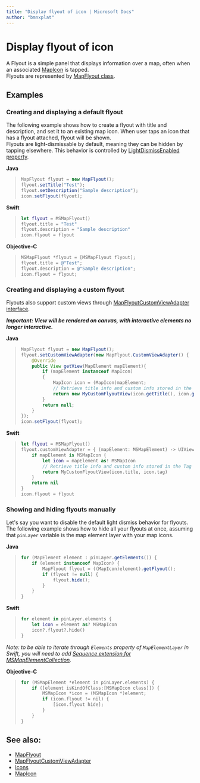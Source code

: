 ```yaml
---
title: "Display flyout of icon | Microsoft Docs"
author: "bmnxplat"
---
```


# Display flyout of icon

A Flyout is a simple panel that displays information over a map, often when an associated [MapIcon](../map-control-api/MapIcon-class.md) is tapped.  
Flyouts are represented by [MapFlyout class](../map-control-api/mapflyout-class.md).

## Examples

### Creating and displaying a default flyout

The following example shows how to create a flyout with title and description, and set it to an existing map icon. When
user taps an icon that has a flyout attached, flyout will be shown.  
Flyouts are light-dismissable by default, meaning they can be hidden by tapping elsewhere. This behavior is controlled by
[LightDismissEnabled property](../map-control-api/mapflyout-class.md#lightdismissenabled).

**Java**

>```java
> MapFlyout flyout = new MapFlyout();
> flyout.setTitle("Test");
> flyout.setDescription("Sample description");
> icon.setFlyout(flyout);
>```

**Swift**

>```swift
> let flyout = MSMapFlyout()
> flyout.title = "Test"
> flyout.description = "Sample description"
> icon.flyout = flyout
>```

**Objective-C**

>```objectivec
> MSMapFlyout *flyout = [MSMapFlyout flyout];
> flyout.title = @"Test";
> flyout.description = @"Sample description";
> icon.flyout = flyout;
>```


### Creating and displaying a custom flyout

Flyouts also support custom views through [MapFlyoutCustomViewAdapter interface](../map-control-api/mapflyoutcustomviewadapter-interface.md).

***Important: View will be rendered on canvas, with interactive elements no longer interactive.***

**Java**

>```java
> MapFlyout flyout = new MapFlyout();
> flyout.setCustomViewAdapter(new MapFlyout.CustomViewAdapter() {
>     @Override
>     public View getView(MapElement mapElement){
>         if (mapElement instanceof MapIcon)
>         {
>             MapIcon icon = (MapIcon)mapElement;
>             // Retrieve title info and custom info stored in the Tag property.
>             return new MyCustomFlyoutView(icon.getTitle(), icon.getTag());
>         }
>         return null;
>     }
> });
> icon.setFlyout(flyout);
>```

**Swift**

>```swift
> let flyout = MSMapFlyout()
> flyout.customViewAdapter = { (mapElement: MSMapElement) -> UIView? in
>     if mapElement is MSMapIcon {
>         let icon = mapElement as! MSMapIcon
>         // Retrieve title info and custom info stored in the Tag property.
>         return MyCustomFlyoutView(icon.title, icon.tag)
>     }
>     return nil
> }
> icon.flyout = flyout
>```


### Showing and hiding flyouts manually

Let's say you want to disable the default light dismiss behavior for flyouts. The following example shows how to hide all your flyouts at
once, assuming that `pinLayer` variable is the map element layer with your map icons.

**Java**

>```java
> for (MapElement element : pinLayer.getElements()) {
>     if (element instanceof MapIcon) {
>         MapFlyout flyout = ((MapIcon)element).getFlyout();
>         if (flyout != null) {
>             flyout.hide();
>         }
>     }
> }
>```

**Swift**

>```swift
> for element in pinLayer.elements {
>     let icon = element as? MSMapIcon
>     icon?.flyout?.hide()
> }
>```

_Note: to be able to iterate through `Elements` property of `MapElementLayer` in Swift, you will need to add
[Sequence extension for MSMapElementCollection](../map-control-api/MapElementCollection-class.md#sequence-protocol-in-swift)._

**Objective-C**
>```objectivec
> for (MSMapElement *element in pinLayer.elements) {
>     if ([element isKindOfClass:[MSMapIcon class]]) {
>         MSMapIcon *icon = (MSMapIcon *)element;
>         if (icon.flyout != nil) {
>             [icon.flyout hide];
>         }
>     }
> }
>```


## See also:

* [MapFlyout](../map-control-api/mapflyout-class.md)
* [MapFlyoutCustomViewAdapter](../map-control-api/mapflyoutcustomviewadapter-interface.md)
* [Icons](map-icons.md)
* [MapIcon](../map-control-api/mapicon-class.md)
